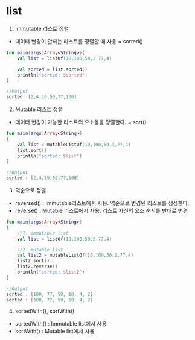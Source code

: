 # list

1. Immutable 리스트 정렬
- 데이터 변경이 안되는 리스트를 정렬할 때 사용 = sorted()

```kt
fun main(args:Array<String>){
    val list = listOf(10,100,50,2,77,4)

    val sorted = list.sorted()
    println("sorted: $sorted")
}

//Output
sorted: [2,4,10,50,77,100]
```

2. Mutable 리스트 정렬
- 데이터 변경이 가능한 리스트의 요소들을 정렬한다. = sort()

```kt
fun main(args:Array<String>)
{
    val list = mutableListOf(10,100,50,2,77,4)
    list.sort()
    println("sorted: $list")
}

//Output
sorted : [2,4,10,50,77,100]
```

3. 역순으로 정렬
- reversed() : Immutable리스트에서 사용. 역순으로 변경된 리스트를 생성한다.
- reverse() : Mutable 리스트에서 사용. 리스트 자신의 요소 순서를 반대로 변경

```kt
fun main(args:Array<String>)
{
    //1. immutable list
    val list = listOf(10,100,50,2,77,4)

    //2. mutable list
    val list2 = mutableListOf(10,100,50,2,77,4)
    list2.sort()
    list2.reverse()
    println("sorted: $list2")
}

//Output
sorted : [100, 77, 50, 10, 4, 2]
sorted : [100, 77, 50, 10, 4, 2]
```

4. sortedWith(), sortWith()

- sortedWith() : Immutable list에서 사용
- sortWith() : Mutable list에서 사용